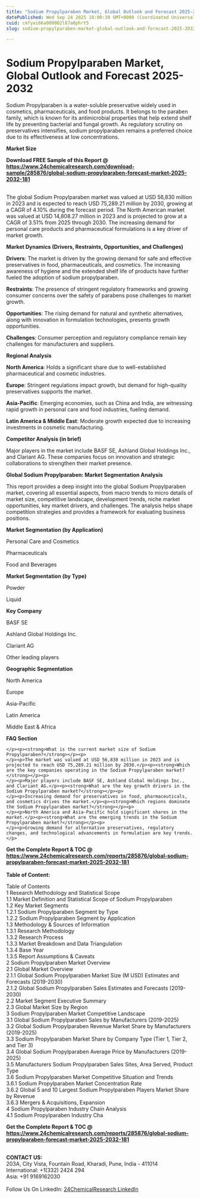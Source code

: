 ```yaml
---
title: "Sodium Propylparaben Market, Global Outlook and Forecast 2025-2032"
datePublished: Wed Sep 24 2025 18:00:39 GMT+0000 (Coordinated Universal Time)
cuid: cmfyai66a000002l87a0phrt5
slug: sodium-propylparaben-market-global-outlook-and-forecast-2025-2032

---
```


# Sodium Propylparaben Market, Global Outlook and Forecast 2025-2032

<p>Sodium Propylparaben is a water-soluble preservative widely used in cosmetics, pharmaceuticals, and food products. It belongs to the paraben family, which is known for its antimicrobial properties that help extend shelf life by preventing bacterial and fungal growth. As regulatory scrutiny on preservatives intensifies, sodium propylparaben remains a preferred choice due to its effectiveness at low concentrations.</p><p>
</p><p><strong>Market Size</strong></p><div><b>Download FREE Sample of this Report @ 
            <a href="https://www.24chemicalresearch.com/download-sample/285876/global-sodium-propylparaben-forecast-market-2025-2032-181">
            https://www.24chemicalresearch.com/download-sample/285876/global-sodium-propylparaben-forecast-market-2025-2032-181</a></b></div><br><p>
</p><p>The global Sodium Propylparaben market was valued at USD 56,830 million in 2023 and is expected to reach USD 75,289.21 million by 2030, growing at a CAGR of 4.10% during the forecast period. The North American market was valued at USD 14,808.27 million in 2023 and is projected to grow at a CAGR of 3.51% from 2025 through 2030. The increasing demand for personal care products and pharmaceutical formulations is a key driver of market growth.</p><p>
</p><p><strong>Market Dynamics (Drivers, Restraints, Opportunities, and Challenges)</strong></p><p>
</p><p><strong>Drivers</strong>: The market is driven by the growing demand for safe and effective preservatives in food, pharmaceuticals, and cosmetics. The increasing awareness of hygiene and the extended shelf life of products have further fueled the adoption of sodium propylparaben.</p><p><strong>Restraints</strong>: The presence of stringent regulatory frameworks and growing consumer concerns over the safety of parabens pose challenges to market growth.</p><p><strong>Opportunities</strong>: The rising demand for natural and synthetic alternatives, along with innovation in formulation technologies, presents growth opportunities.</p><p><strong>Challenges</strong>: Consumer perception and regulatory compliance remain key challenges for manufacturers and suppliers.</p><p>
</p><p><strong>Regional Analysis</strong></p><p>
</p><p><strong>North America</strong>: Holds a significant share due to well-established pharmaceutical and cosmetic industries.</p><p><strong>Europe</strong>: Stringent regulations impact growth, but demand for high-quality preservatives supports the market.</p><p><strong>Asia-Pacific</strong>: Emerging economies, such as China and India, are witnessing rapid growth in personal care and food industries, fueling demand.</p><p><strong>Latin America &amp; Middle East</strong>: Moderate growth expected due to increasing investments in cosmetic manufacturing.</p><p>
</p><p><strong>Competitor Analysis (in brief)</strong></p><p>
</p><p>Major players in the market include BASF SE, Ashland Global Holdings Inc., and Clariant AG. These companies focus on innovation and strategic collaborations to strengthen their market presence.</p><p>
</p><p><strong>Global Sodium Propylparaben: Market Segmentation Analysis</strong></p><p>
</p><p>This report provides a deep insight into the global Sodium Propylparaben market, covering all essential aspects, from macro trends to micro details of market size, competitive landscape, development trends, niche market opportunities, key market drivers, and challenges. The analysis helps shape competition strategies and provides a framework for evaluating business positions.</p><p>
</p><p><strong>Market Segmentation (by Application)</strong></p><p>
</p><p>Personal Care and Cosmetics</p><p>Pharmaceuticals</p><p>Food and Beverages</p><p>
</p><p><strong>Market Segmentation (by Type)</strong></p><p>
</p><p>Powder</p><p>Liquid</p><p>
</p><p><strong>Key Company</strong></p><p>
</p><p>BASF SE</p><p>Ashland Global Holdings Inc.</p><p>Clariant AG</p><p>Other leading players</p><p>
</p><p><strong>Geographic Segmentation</strong></p><p>
</p><p>North America</p><p>Europe</p><p>Asia-Pacific</p><p>Latin America</p><p>Middle East &amp; Africa</p><p>
</p><p><strong>FAQ Section</strong></p><p>

	</p><p><strong>What is the current market size of Sodium Propylparaben?</strong></p><p>
	</p><p>The market was valued at USD 56,830 million in 2023 and is projected to reach USD 75,289.21 million by 2030.</p><p><strong>Which are the key companies operating in the Sodium Propylparaben market?</strong></p><p>
	</p><p>Major players include BASF SE, Ashland Global Holdings Inc., and Clariant AG.</p><p><strong>What are the key growth drivers in the Sodium Propylparaben market?</strong></p><p>
	</p><p>Increasing demand for preservatives in food, pharmaceuticals, and cosmetics drives the market.</p><p><strong>Which regions dominate the Sodium Propylparaben market?</strong></p><p>
	</p><p>North America and Asia-Pacific hold significant shares in the market.</p><p><strong>What are the emerging trends in the Sodium Propylparaben market?</strong></p><p>
	</p><p>Growing demand for alternative preservatives, regulatory changes, and technological advancements in formulation are key trends.</p>

<div><b>Get the Complete Report & TOC @ 
            <a href="https://www.24chemicalresearch.com/reports/285876/global-sodium-propylparaben-forecast-market-2025-2032-181">
            https://www.24chemicalresearch.com/reports/285876/global-sodium-propylparaben-forecast-market-2025-2032-181</a></b></div><br>
            <b>Table of Content:</b><p>Table of Contents<br />
1 Research Methodology and Statistical Scope<br />
1.1 Market Definition and Statistical Scope of Sodium Propylparaben<br />
1.2 Key Market Segments<br />
1.2.1 Sodium Propylparaben Segment by Type<br />
1.2.2 Sodium Propylparaben Segment by Application<br />
1.3 Methodology & Sources of Information<br />
1.3.1 Research Methodology<br />
1.3.2 Research Process<br />
1.3.3 Market Breakdown and Data Triangulation<br />
1.3.4 Base Year<br />
1.3.5 Report Assumptions & Caveats<br />
2 Sodium Propylparaben Market Overview<br />
2.1 Global Market Overview<br />
2.1.1 Global Sodium Propylparaben Market Size (M USD) Estimates and Forecasts (2019-2030)<br />
2.1.2 Global Sodium Propylparaben Sales Estimates and Forecasts (2019-2030)<br />
2.2 Market Segment Executive Summary<br />
2.3 Global Market Size by Region<br />
3 Sodium Propylparaben Market Competitive Landscape<br />
3.1 Global Sodium Propylparaben Sales by Manufacturers (2019-2025)<br />
3.2 Global Sodium Propylparaben Revenue Market Share by Manufacturers (2019-2025)<br />
3.3 Sodium Propylparaben Market Share by Company Type (Tier 1, Tier 2, and Tier 3)<br />
3.4 Global Sodium Propylparaben Average Price by Manufacturers (2019-2025)<br />
3.5 Manufacturers Sodium Propylparaben Sales Sites, Area Served, Product Type<br />
3.6 Sodium Propylparaben Market Competitive Situation and Trends<br />
3.6.1 Sodium Propylparaben Market Concentration Rate<br />
3.6.2 Global 5 and 10 Largest Sodium Propylparaben Players Market Share by Revenue<br />
3.6.3 Mergers & Acquisitions, Expansion<br />
4 Sodium Propylparaben Industry Chain Analysis<br />
4.1 Sodium Propylparaben Industry Cha</p>

<div><b>Get the Complete Report & TOC @ 
            <a href="https://www.24chemicalresearch.com/reports/285876/global-sodium-propylparaben-forecast-market-2025-2032-181">
            https://www.24chemicalresearch.com/reports/285876/global-sodium-propylparaben-forecast-market-2025-2032-181</a></b></div><br>

<b>CONTACT US:</b><br>
            203A, City Vista, Fountain Road, Kharadi, Pune, India - 411014<br>
            International: +1(332) 2424 294<br>
            Asia: +91 9169162030 <br><br>
            Follow Us On LinkedIn: <a href="https://www.linkedin.com/company/24chemicalresearch/">24ChemicalResearch LinkedIn</a>